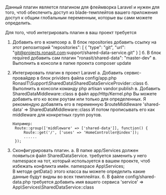 Данный плагин является плагином для флеймворка Laravel и нужен для того, 
чтоб обеспечить доступ из blade-темплейтов вашего приложения доступ к общим 
глобальным  переменным, которые вы сами можете определить.

Для того, чтоб интегрировать плагин в ваш проект требуется

1. Добавить его в композер
    а. В блок repositories добавить ссылку на этот репозиторий
        "repositories": [
            {
                "type": "git",
                "url": "git@projects.ronasit.com:support/shared-data-service.git"
            }
        ]
    б. В блок required добавить сам плагин
        "ronasit/shared-data": "master-dev"
    в. Выполнить в консоли в папке проекта 
        composer update
2. Интегрировать плагин в проект Laravel
    а. Добавить сервис-провайдер в блок prividers файла config/app.php
        RonasIT\Support\SharedData\SharedDataServiceProvider::class
    б. Выполнить в консоли команду
        php artisan vandor:publish
    в. Добавить SharedDataMiddleware::class в файл app/Http/Kernel.php
       Вы можете добавить его ко всем роутам или только для определенных. 
       Я рекомендую добавлять его в переменную $routeMiddleware
        'shared-data' => SharedDataMiddleware::class
       И потом прописывать его как middleware для конкретных групп роутов.
       
       Например:
        Route::group(['middleware' => ['shared-data']], function() {
            Route::get('/', ['uses' => 'HomeController@index']);
            ......
        });
3. Сконфигурировать плагин.
    а. В папке app/Services должен появиться файл SharedDataService. 
       требуется заменить у него namespace на тот, который используется в вашем 
       проекте, чтоб избежать конфликта имён. 
        namespace App\Services;  
       В методе getData() этого класса вы 
       можете определить какие данные будут видны во всех темплейтах.
    б. В файле config/shared-data.php требуется добавить имя вашего сервиса
        'service' => App\Services\SharedDataService::class
    
    